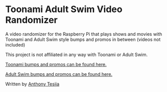# Toonami Adult Swim Video Randomizer
A video randomizer for the Raspberry Pi that plays shows and movies with Toonami and Adult Swim style bumps and promos in between (videos not included)

This project is not affiliated in any way with Toonami or Adult Swim.

[Toonami bumps and promos can be found here.](http://toonamiarsenal.com/)

[Adult Swim bumps and promos can be found here.](http://asfdotcom.net/)

Written by [Anthony Tesija](anthonytesija.com)

